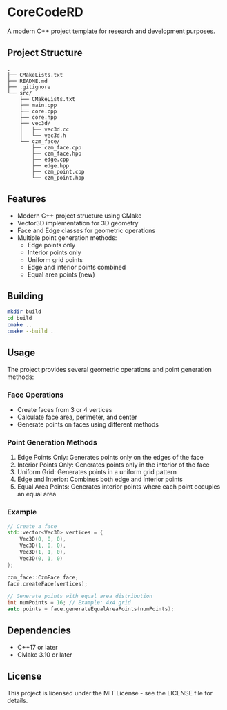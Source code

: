 # CoreCodeRD

A modern C++ project template for research and development purposes.

## Project Structure

```
.
├── CMakeLists.txt
├── README.md
├── .gitignore
└── src/
    ├── CMakeLists.txt
    ├── main.cpp
    ├── core.cpp
    ├── core.hpp
    ├── vec3d/
    │   ├── vec3d.cc
    │   └── vec3d.h
    └── czm_face/
        ├── czm_face.cpp
        ├── czm_face.hpp
        ├── edge.cpp
        ├── edge.hpp
        ├── czm_point.cpp
        └── czm_point.hpp
```

## Features

- Modern C++ project structure using CMake
- Vector3D implementation for 3D geometry
- Face and Edge classes for geometric operations
- Multiple point generation methods:
  - Edge points only
  - Interior points only
  - Uniform grid points
  - Edge and interior points combined
  - Equal area points (new)

## Building

```bash
mkdir build
cd build
cmake ..
cmake --build .
```

## Usage

The project provides several geometric operations and point generation methods:

### Face Operations
- Create faces from 3 or 4 vertices
- Calculate face area, perimeter, and center
- Generate points on faces using different methods

### Point Generation Methods
1. Edge Points Only: Generates points only on the edges of the face
2. Interior Points Only: Generates points only in the interior of the face
3. Uniform Grid: Generates points in a uniform grid pattern
4. Edge and Interior: Combines both edge and interior points
5. Equal Area Points: Generates interior points where each point occupies an equal area

### Example

```cpp
// Create a face
std::vector<Vec3D> vertices = {
    Vec3D(0, 0, 0),
    Vec3D(1, 0, 0),
    Vec3D(1, 1, 0),
    Vec3D(0, 1, 0)
};

czm_face::CzmFace face;
face.createFace(vertices);

// Generate points with equal area distribution
int numPoints = 16; // Example: 4x4 grid
auto points = face.generateEqualAreaPoints(numPoints);
```

## Dependencies

- C++17 or later
- CMake 3.10 or later

## License

This project is licensed under the MIT License - see the LICENSE file for details. 